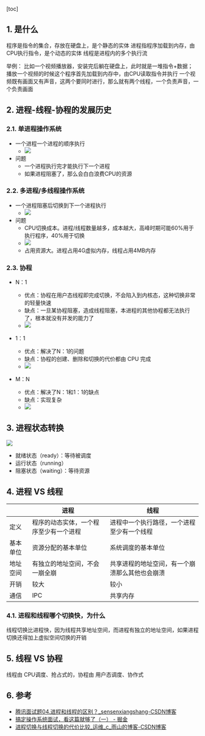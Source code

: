 [toc]

## 1. 是什么
程序是指令的集合，存放在硬盘上，是个静态的实体
进程指程序加载到内存，由CPU执行指令，是个动态的实体
线程是进程内的多个执行流

举例：
比如一个视频播放器，安装完后躺在硬盘上，此时就是一堆指令+数据；
播放一个视频的时候这个程序首先加载到内存中，由CPU读取指令并执行
一个视频既有画面又有声音，这两个要同时进行，那么就有两个线程，一个负责声音，一个负责画面


## 2. 进程-线程-协程的发展历史
### 2.1. 单进程操作系统
- 一个进程一个进程的顺序执行
    - ![](https://raw.githubusercontent.com/TDoct/images/master/1596870322_20200806224745007_8046.png)
- 问题
    - 一个进程执行完才能执行下一个进程
    - 如果进程阻塞了，那么会白白浪费CPU的资源

### 2.2. 多进程/多线程操作系统
- 一个进程阻塞后切换到下一个进程执行
    - ![](https://raw.githubusercontent.com/TDoct/images/master/1596870323_20200806225252909_4502.png)
- 问题
    - CPU切换成本。进程/线程数量越多，成本越大，高峰时期可能60%用于执行程序，40%用于切换
    - ![](https://raw.githubusercontent.com/TDoct/images/master/1596870325_20200806225346135_10307.png)
    - 占用资源大。进程占用4G虚拟内存，线程占用4MB内存

### 2.3. 协程

- N：1
    - 优点：协程在用户态线程即完成切换，不会陷入到内核态，这种切换非常的轻量快速
    - 缺点：一旦某协程阻塞，造成线程阻塞，本进程的其他协程都无法执行了，根本就没有并发的能力了
    - ![](https://raw.githubusercontent.com/TDoct/images/master/1596870329_20200806230452245_32655.png)

- 1：1
    - 优点：解决了N：1的问题
    - 缺点：协程的创建、删除和切换的代价都由 CPU 完成
    - ![](https://raw.githubusercontent.com/TDoct/images/master/1596870332_20200806230534018_31456.png)

- M：N
    - 优点：解决了N：1和1：1的缺点
    - 缺点：实现复杂
    - ![](https://raw.githubusercontent.com/TDoct/images/master/1596870334_20200806230549927_21696.png)


## 3. 进程状态转换
![](https://raw.githubusercontent.com/TDoct/images/master/img/20200225113502.png)

- 就绪状态（ready）：等待被调度
- 运行状态（running）
- 阻塞状态（waiting）：等待资源
## 4. 进程 VS 线程
|         |                进程                 |                    线程                     |
| ------- | ----------------------------------- | ------------------------------------------ |
| 定义     | 程序的动态实体，一个程序至少有一个进程 | 进程中一个执行路径，一个进程至少有一个线程     |
| 基本单位 | 资源分配的基本单位                   | 系统调度的基本单位                           |
| 地址空间 | 有独立的地址空间，不会一崩全崩        | 共享进程的地址空间，有一个崩溃那么其他也会崩溃 |
| 开销     | 较大                                | 较小                                        |
| 通信     | IPC                                 | 共享内存                                    |

### 4.1. 进程和线程哪个切换快，为什么

线程切换比进程快，因为线程共享地址空间，而进程有独立的地址空间，如果进程切换还得加上虚拟空间切换的开销

## 5. 线程 VS 协程
线程由 CPU调度、抢占式的，协程由 用户态调度、协作式

## 6. 参考
- [腾讯面试题04\.进程和线程的区别？\_sensenxiangshang\-CSDN博客](https://blog.csdn.net/mxsgoden/article/details/8821936)
- [搞定操作系统面试，看这篇就够了（一） \- 掘金](https://juejin.im/post/5cb048b9e51d456e5d3dac09#heading-25)
- [进程切换与线程切换的代价比较\_运维\_c\_雨山的博客\-CSDN博客](https://blog.csdn.net/c_121/article/details/80512999)